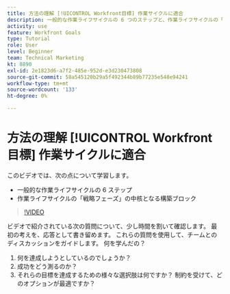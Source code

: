 ```yaml
---
title: 方法の理解 [!UICONTROL Workfront目標] 作業サイクルに適合
description: 一般的な作業ライフサイクルの 6 つのステップと、作業ライフサイクルの「戦略フェーズ」の中核となる構成要素について説明します。
activity: use
feature: Workfront Goals
type: Tutorial
role: User
level: Beginner
team: Technical Marketing
kt: 8890
exl-id: 2e1823d6-a7f2-485e-952d-e3d230473808
source-git-commit: 58a545120b29a5f492344b89b77235e548e94241
workflow-type: tm+mt
source-wordcount: '133'
ht-degree: 0%

---
```


# 方法の理解 [!UICONTROL Workfront目標] 作業サイクルに適合

このビデオでは、次の点について学習します。

* 一般的な作業ライフサイクルの 6 ステップ
* 作業ライフサイクルの「戦略フェーズ」の中核となる構築ブロック

>[!VIDEO](https://video.tv.adobe.com/v/335184/?quality=12)

<!--
Your turn graphic
-->

ビデオで紹介されている次の質問について、少し時間を割いて確認します。 最初の考えを、応答として書き留めます。 これらの質問を使用して、チームとのディスカッションをガイドします。 何を学んだの？

1. 何を達成しようとしているのでしょうか？
1. 成功をどう測るのか？
1. それらの目標を達成するための様々な選択肢は何ですか？ 制約を受けて、どのオプションが最適ですか？
